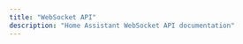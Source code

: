```yaml
---
title: "WebSocket API"
description: "Home Assistant WebSocket API documentation"
---
```


<script>
window.location = 'https://developers.home-assistant.io/docs/en/external_api_websocket.html';
</script>